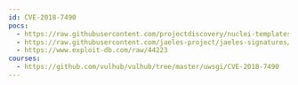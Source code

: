 ```yaml
---
id: CVE-2018-7490
pocs:
  - https://raw.githubusercontent.com/projectdiscovery/nuclei-templates/master/cves/2018/CVE-2018-7490.yaml
  - https://raw.githubusercontent.com/jaeles-project/jaeles-signatures/master/cves/uwsgi-path-traversal-cve-2018-7490.yaml
  - https://www.exploit-db.com/raw/44223
courses:
  - https://github.com/vulhub/vulhub/tree/master/uwsgi/CVE-2018-7490
---
```


